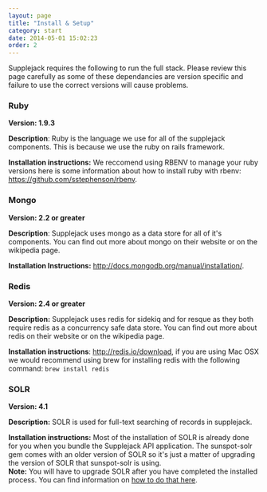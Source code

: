 ```yaml
---
layout: page
title: "Install & Setup"
category: start
date: 2014-05-01 15:02:23
order: 2
---
```


Supplejack requires the following to run the full stack. Please review this page carefully as some of these dependancies are version specific and failure to use the correct versions will cause problems.

### Ruby

**Version: 1.9.3**

**Description**: Ruby is the language we use for all of the supplejack components. This is because we use the ruby on rails framework.

**Installation instructions:** We reccomend using RBENV to manage your ruby versions here is some information about how to install ruby with rbenv: https://github.com/sstephenson/rbenv.

### Mongo

**Version: 2.2 or greater**

**Description**: Supplejack uses mongo as a data store for all of it's components. You can find out more about mongo on their website or on the wikipedia page.

**Installation Instructions:** http://docs.mongodb.org/manual/installation/.

### Redis

**Version: 2.4 or greater**

**Description:** Supplejack uses redis for sidekiq and for resque as they both require redis as a concurrency safe data store. You can find out more about redis on their website or on the wikipedia page.

**Installation instructions**: http://redis.io/download, if you are using Mac OSX we would recommend using brew for installing redis with the following command: `brew install redis`

### SOLR

**Version: 4.1**

**Description:** SOLR is used for full-text searching of records in supplejack.

**Installation instructions:** Most of the installation of SOLR is already done for you when you bundle the Supplejack API application. The sunspot-solr gem comes with an older version of SOLR so it's just a matter of upgrading the version of SOLR that sunspot-solr is using.  
**Note:** You will have to upgrade SOLR after you have completed the installed process. You can find information on [how to do that here](https://github.com/sunspot/sunspot/wiki/Upgrading-sunspot_solr-Solr-Instance).
